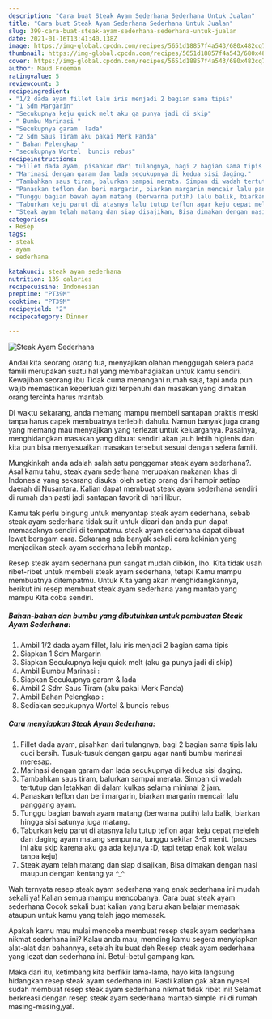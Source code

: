 ```yaml
---
description: "Cara buat Steak Ayam Sederhana Sederhana Untuk Jualan"
title: "Cara buat Steak Ayam Sederhana Sederhana Untuk Jualan"
slug: 399-cara-buat-steak-ayam-sederhana-sederhana-untuk-jualan
date: 2021-01-16T13:41:40.138Z
image: https://img-global.cpcdn.com/recipes/5651d18857f4a543/680x482cq70/steak-ayam-sederhana-foto-resep-utama.jpg
thumbnail: https://img-global.cpcdn.com/recipes/5651d18857f4a543/680x482cq70/steak-ayam-sederhana-foto-resep-utama.jpg
cover: https://img-global.cpcdn.com/recipes/5651d18857f4a543/680x482cq70/steak-ayam-sederhana-foto-resep-utama.jpg
author: Maud Freeman
ratingvalue: 5
reviewcount: 3
recipeingredient:
- "1/2 dada ayam fillet lalu iris menjadi 2 bagian sama tipis"
- "1 Sdm Margarin"
- "Secukupnya keju quick melt aku ga punya jadi di skip"
- " Bumbu Marinasi "
- "Secukupnya garam  lada"
- "2 Sdm Saus Tiram aku pakai Merk Panda"
- " Bahan Pelengkap "
- "secukupnya Wortel  buncis rebus"
recipeinstructions:
- "Fillet dada ayam, pisahkan dari tulangnya, bagi 2 bagian sama tipis lalu cuci bersih. Tusuk-tusuk dengan garpu agar nanti bumbu marinasi meresap."
- "Marinasi dengan garam dan lada secukupnya di kedua sisi daging."
- "Tambahkan saus tiram, balurkan sampai merata. Simpan di wadah tertutup dan letakkan di dalam kulkas selama minimal 2 jam."
- "Panaskan teflon dan beri margarin, biarkan margarin mencair lalu panggang ayam."
- "Tunggu bagian bawah ayam matang (berwarna putih) lalu balik, biarkan hingga sisi satunya juga matang."
- "Taburkan keju parut di atasnya lalu tutup teflon agar keju cepat meleleh dan daging ayam matang sempurna, tunggu sekitar 3-5 menit. (proses ini aku skip karena aku ga ada kejunya :D, tapi tetap enak kok walau tanpa keju)"
- "Steak ayam telah matang dan siap disajikan, Bisa dimakan dengan nasi maupun dengan kentang ya ^_^"
categories:
- Resep
tags:
- steak
- ayam
- sederhana

katakunci: steak ayam sederhana 
nutrition: 135 calories
recipecuisine: Indonesian
preptime: "PT39M"
cooktime: "PT39M"
recipeyield: "2"
recipecategory: Dinner

---
```



![Steak Ayam Sederhana](https://img-global.cpcdn.com/recipes/5651d18857f4a543/680x482cq70/steak-ayam-sederhana-foto-resep-utama.jpg)

Andai kita seorang orang tua, menyajikan olahan menggugah selera pada famili merupakan suatu hal yang membahagiakan untuk kamu sendiri. Kewajiban seorang ibu Tidak cuma menangani rumah saja, tapi anda pun wajib memastikan keperluan gizi terpenuhi dan masakan yang dimakan orang tercinta harus mantab.

Di waktu  sekarang, anda memang mampu membeli santapan praktis meski tanpa harus capek membuatnya terlebih dahulu. Namun banyak juga orang yang memang mau menyajikan yang terlezat untuk keluarganya. Pasalnya, menghidangkan masakan yang dibuat sendiri akan jauh lebih higienis dan kita pun bisa menyesuaikan masakan tersebut sesuai dengan selera famili. 



Mungkinkah anda adalah salah satu penggemar steak ayam sederhana?. Asal kamu tahu, steak ayam sederhana merupakan makanan khas di Indonesia yang sekarang disukai oleh setiap orang dari hampir setiap daerah di Nusantara. Kalian dapat membuat steak ayam sederhana sendiri di rumah dan pasti jadi santapan favorit di hari libur.

Kamu tak perlu bingung untuk menyantap steak ayam sederhana, sebab steak ayam sederhana tidak sulit untuk dicari dan anda pun dapat memasaknya sendiri di tempatmu. steak ayam sederhana dapat dibuat lewat beragam cara. Sekarang ada banyak sekali cara kekinian yang menjadikan steak ayam sederhana lebih mantap.

Resep steak ayam sederhana pun sangat mudah dibikin, lho. Kita tidak usah ribet-ribet untuk membeli steak ayam sederhana, tetapi Kamu mampu membuatnya ditempatmu. Untuk Kita yang akan menghidangkannya, berikut ini resep membuat steak ayam sederhana yang mantab yang mampu Kita coba sendiri.

<!--inarticleads1-->

##### Bahan-bahan dan bumbu yang dibutuhkan untuk pembuatan Steak Ayam Sederhana:

1. Ambil 1/2 dada ayam fillet, lalu iris menjadi 2 bagian sama tipis
1. Siapkan 1 Sdm Margarin
1. Siapkan Secukupnya keju quick melt (aku ga punya jadi di skip)
1. Ambil  Bumbu Marinasi :
1. Siapkan Secukupnya garam &amp; lada
1. Ambil 2 Sdm Saus Tiram (aku pakai Merk Panda)
1. Ambil  Bahan Pelengkap :
1. Sediakan secukupnya Wortel &amp; buncis rebus




<!--inarticleads2-->

##### Cara menyiapkan Steak Ayam Sederhana:

1. Fillet dada ayam, pisahkan dari tulangnya, bagi 2 bagian sama tipis lalu cuci bersih. Tusuk-tusuk dengan garpu agar nanti bumbu marinasi meresap.
1. Marinasi dengan garam dan lada secukupnya di kedua sisi daging.
1. Tambahkan saus tiram, balurkan sampai merata. Simpan di wadah tertutup dan letakkan di dalam kulkas selama minimal 2 jam.
1. Panaskan teflon dan beri margarin, biarkan margarin mencair lalu panggang ayam.
1. Tunggu bagian bawah ayam matang (berwarna putih) lalu balik, biarkan hingga sisi satunya juga matang.
1. Taburkan keju parut di atasnya lalu tutup teflon agar keju cepat meleleh dan daging ayam matang sempurna, tunggu sekitar 3-5 menit. (proses ini aku skip karena aku ga ada kejunya :D, tapi tetap enak kok walau tanpa keju)
1. Steak ayam telah matang dan siap disajikan, Bisa dimakan dengan nasi maupun dengan kentang ya ^_^




Wah ternyata resep steak ayam sederhana yang enak sederhana ini mudah sekali ya! Kalian semua mampu mencobanya. Cara buat steak ayam sederhana Cocok sekali buat kalian yang baru akan belajar memasak ataupun untuk kamu yang telah jago memasak.

Apakah kamu mau mulai mencoba membuat resep steak ayam sederhana nikmat sederhana ini? Kalau anda mau, mending kamu segera menyiapkan alat-alat dan bahannya, setelah itu buat deh Resep steak ayam sederhana yang lezat dan sederhana ini. Betul-betul gampang kan. 

Maka dari itu, ketimbang kita berfikir lama-lama, hayo kita langsung hidangkan resep steak ayam sederhana ini. Pasti kalian gak akan nyesel sudah membuat resep steak ayam sederhana nikmat tidak ribet ini! Selamat berkreasi dengan resep steak ayam sederhana mantab simple ini di rumah masing-masing,ya!.

